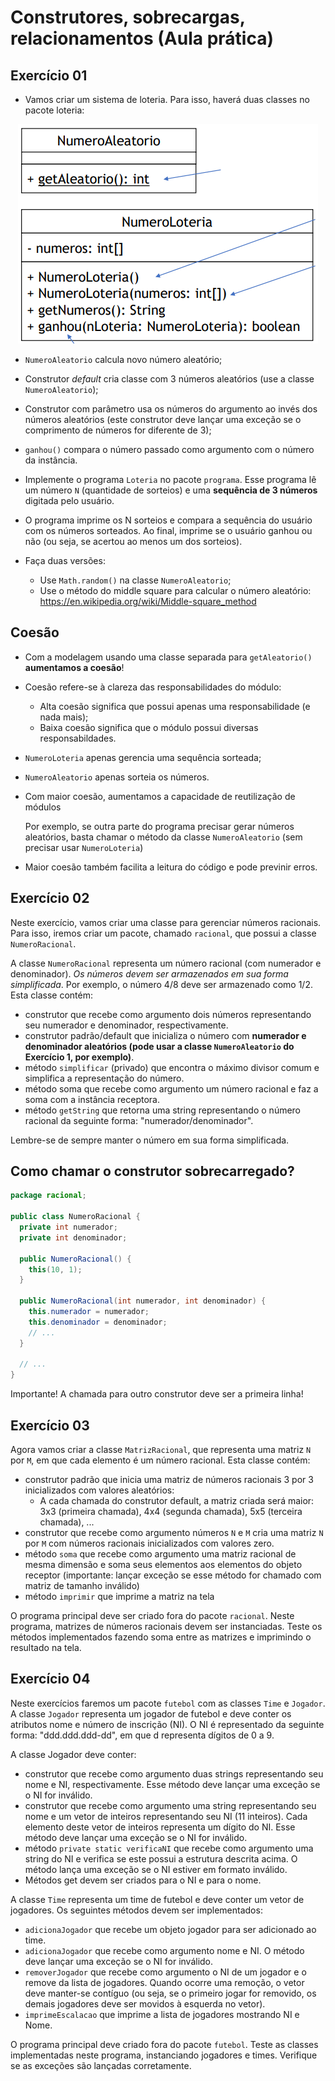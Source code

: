 # Construtores, sobrecargas, relacionamentos (Aula prática)

## Exercício 01

- Vamos criar um sistema de loteria. Para isso, haverá duas classes no
  pacote loteria:

<p align="center">
  <img src="img/img1.png">
</p>

- `NumeroAleatorio` calcula novo número aleatório;
- Construtor *default* cria classe com 3 números aleatórios (use a 
  classe `NumeroAleatorio`);
- Construtor com parâmetro usa os números do argumento ao invés
  dos números aleatórios (este construtor deve lançar uma exceção se o
  comprimento de números for diferente de 3);
- `ganhou()` compara o número passado como argumento com o número da
  instância.

- Implemente o programa `Loteria` no pacote `programa`. Esse
  programa lê um número `N` (quantidade de sorteios) e uma 
  **sequência de 3 números** digitada pelo usuário.
- O programa imprime os N sorteios e compara a sequência do usuário 
  com os números sorteados. Ao final, imprime se o usuário ganhou 
  ou não (ou seja, se acertou ao menos um dos sorteios).
- Faça duas versões:
  - Use `Math.random()` na classe `NumeroAleatorio`;
  - Use o método do middle square para calcular o número aleatório:
    https://en.wikipedia.org/wiki/Middle-square_method

## Coesão

- Com a modelagem usando uma classe separada para `getAleatorio()`
  **aumentamos a coesão**!
- Coesão refere-se à clareza das responsabilidades do módulo:
  - Alta coesão significa que possui apenas uma responsabilidade (e
    nada mais);
  - Baixa coesão significa que o módulo possui diversas responsabildades.
- `NumeroLoteria` apenas gerencia uma sequência sorteada;
- `NumeroAleatorio` apenas sorteia os números.
- Com maior coesão, aumentamos a capacidade de reutilização de módulos

  Por exemplo, se outra parte do programa precisar gerar números aleatórios,
  basta chamar o método da classe `NumeroAleatorio` (sem precisar usar 
  `NumeroLoteria`)
- Maior coesão também facilita a leitura do código e pode previnir erros.

## Exercício 02

Neste exercício, vamos criar uma classe para gerenciar números racionais.
Para isso, iremos criar um pacote, chamado `racional`, que possui a classe
`NumeroRacional`.

A classe `NumeroRacional` representa um número racional (com numerador
e denominador). *Os números devem ser armazenados em sua forma
simplificada*. Por exemplo, o número 4/8 deve ser armazenado como 1/2.
Esta classe contém:

- construtor que recebe como argumento dois números representando seu
  numerador e denominador, respectivamente.
- construtor padrão/default que inicializa o número com **numerador e
  denominador aleatórios (pode usar a classe `NumeroAleatorio` do
  Exercício 1, por exemplo)**.
- método `simplificar` (privado) que encontra o máximo divisor comum e
  simplifica a representação do número.
- método soma que recebe como argumento um número racional e faz a
  soma com a instância receptora.
- método `getString` que retorna uma string representando o número
  racional da seguinte forma: "numerador/denominador".

Lembre-se de sempre manter o número em sua forma simplificada.

## Como chamar o construtor sobrecarregado?

```java
package racional;

public class NumeroRacional {
  private int numerador;
  private int denominador;

  public NumeroRacional() {
    this(10, 1);
  }

  public NumeroRacional(int numerador, int denominador) {
    this.numerador = numerador;
    this.denominador = denominador;
    // ...
  }

  // ...
}
```

Importante! A chamada para outro construtor deve ser a primeira linha!

## Exercício 03

Agora vamos criar a classe `MatrizRacional`, que representa uma matriz 
`N` por `M`, em que cada elemento é um número racional. Esta classe contém:

- construtor padrão que inicia uma matriz de números racionais 3 por 3
  inicializados com valores aleatórios:
  - A cada chamada do construtor default, a matriz criada será maior: 
    3x3 (primeira chamada), 4x4 (segunda chamada), 5x5 (terceira chamada),
    ...
- construtor que recebe como argumento números `N` e `M` cria uma
  matriz `N` por `M` com números racionais inicializados com valores zero.
- método `soma` que recebe como argumento uma matriz racional de mesma
  dimensão e soma seus elementos aos elementos do objeto receptor
  (importante: lançar exceção se esse método for chamado com matriz
  de tamanho inválido)
- método `imprimir` que imprime a matriz na tela

O programa principal deve ser criado fora do pacote `racional`. Neste
programa, matrizes de números racionais devem ser instanciadas. Teste os
métodos implementados fazendo soma entre as matrizes e imprimindo o
resultado na tela.

## Exercício 04

Neste exercícios faremos um pacote `futebol` com as classes `Time`
e `Jogador`. A classe `Jogador` representa um jogador de futebol e deve 
conter os atributos nome e número de inscrição (NI). O NI é representado da
seguinte forma: "ddd.ddd.ddd-dd", em que d representa dígitos de 0 a 9.

A classe Jogador deve conter:

- construtor que recebe como argumento duas strings representando seu nome e 
  NI, respectivamente. Esse método deve lançar uma exceção se o NI for 
  inválido.
- construtor que recebe como argumento uma string representando seu nome e 
  um vetor de inteiros representando seu NI (11 inteiros). Cada elemento 
  deste vetor de inteiros representa um dígito do NI. Esse método deve 
  lançar uma exceção se o NI for inválido.
- método `private static verificaNI` que recebe como argumento uma string do 
  NI e verifica se este possui a estrutura descrita acima. O método lança 
  uma exceção se o NI estiver em formato inválido.
- Métodos get devem ser criados para o NI e para o nome.

A classe `Time` representa um time de futebol e deve conter um vetor de
jogadores. Os seguintes métodos devem ser implementados:

- `adicionaJogador` que recebe um objeto jogador para ser adicionado ao
  time.
- `adicionaJogador` que recebe como argumento nome e NI. O método deve
  lançar uma exceção se o NI for inválido.
- `removerJogador` que recebe como argumento o NI de um jogador e o
  remove da lista de jogadores. Quando ocorre uma remoção, o vetor deve
  manter-se contíguo (ou seja, se o primeiro jogar for removido, os demais
  jogadores deve ser movidos à esquerda no vetor).
- `imprimeEscalacao` que imprime a lista de jogadores mostrando NI e Nome.

O programa principal deve criado fora do pacote `futebol`. Teste as classes
implementadas neste programa, instanciando jogadores e times. Verifique se
as exceções são lançadas corretamente.
